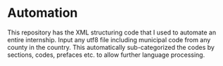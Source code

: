 # Automation
This repository has the XML structuring code that I used to automate an entire internship.
Input any utf8 file including municipal code from any county in the country. This automatically sub-categorized the codes by sections, codes, prefaces etc. to allow further language processing. 
